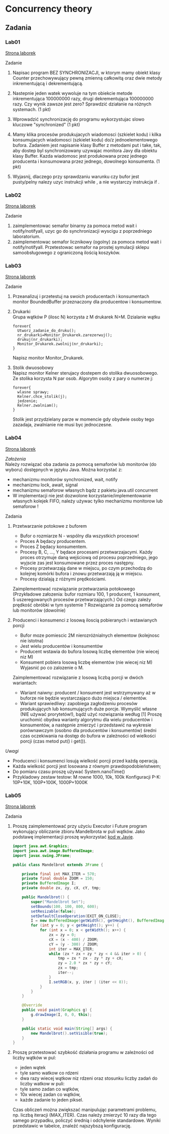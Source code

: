 # Concurrency theory

## Zadania

### Lab01

[Strona laborek](https://home.agh.edu.pl/~kzajac/dydakt/tw/lab1/)

Zadanie

1. Napisac program BEZ SYNCHRONIZACJI, w ktorym mamy obiekt klasy Counter przechowywujący pewną zmienną całkowitą oraz dwie metody inkrementującą i dekrementującą.
2. Nastepnie jeden watek wywoluje na tym obiekcie metode inkrementująca 100000000 razy, drugi dekrementująca 100000000 razy. Czy wynik zawsze jest zero? Sprawdzić działanie na różnych systemach. (1 pkt)

3. Wprowadzić synchronizację do programu wykorzystujac slowo kluczowe "synchronized" (1 pkt)
4. Mamy klika procesów produkujacych wiadomosci (szkielet kodu) i kilka konsumujacych wiadomosci (szkielet kodu) do/z jednoelementowego bufora. Zadaniem jest napisanie klasy Buffer z metodami put i take, tak, aby dostep byl synchronizowany uzywajac monitora Javy dla obiektu klasy Buffer. Kazda wiadomosc jest produkowana przez jednego producenta i konsumowana przez jednego, dowolnego konsumenta. (1 pkt)
5. Wyjasnij, dlaczego przy sprawdzaniu warunku czy bufor jest pusty/pelny nalezy uzyc instrukcji while , a nie wystarczy instrukcja if .

### Lab02

[Strona laborek](https://home.agh.edu.pl/~kzajac/dydakt/tw/lab2/)

Zadanie

1. zaimplementowac semafor binarny za pomoca metod wait i notify/notifyall, uzyc go do synchronizacji wyscigu z poprzedniego laboratorium.
2. zaimplementowac semafor licznikowy (ogolny) za pomoca metod wait i notify/notifyall. Przetestowac semafor na prostej symulacji sklepu samoobsługowego z ograniczoną ilością koszyków.

### Lab03

[Strona laborek](https://home.agh.edu.pl/~kzajac/dydakt/tw/lab3/)

Zadanie

1. Przeanalizuj i przetestuj na swoich producentach i konsumentach monitor BoundedBuffer przeznaczony dla producentow i konsumentow.

2. Drukarki \
Grupa wątków P (ilosc N) korzysta z M drukarek N>M. Dzialanie wątku

    ```
    forever{
      Utworz_zadanie_do_druku();
      nr_drukarki=Monitor_Drukarek.zarezerwuj();
      drukuj(nr_drukarki);
      Monitor_Drukarek.zwolnij(nr_drukarki);
    }
    ```

    Napisz monitor Monitor_Drukarek.

3. Stolik dwuosobowy \
Napisz monitor Kelner sterujacy dostepem do stolika dwuosobowego. Ze stolika korzysta N par osob. Algorytm osoby z pary o numerze j:

    ```
    forever{
      wlasne sprawy;
      Kelner.chce_stolik(j);
      jedzenie;
      Kelner.zwalniam();
    }
    ```

    Stolik jest przydzielany parze w momencie gdy obydwie osoby tego zazadaja, zwalnianie nie musi byc jednoczesne.

### Lab04

[Strona laborek](https://home.agh.edu.pl/~kzajac/dydakt/tw/lab4/)

*Założenia* \
Należy rozwiązać oba zadania za pomocą semaforów lub monitorów (do wyboru) dostępnych w języku Java. Można korzystać z:

* mechanizmu monitorów synchronized, wait, notify
* mechanizmu lock, await, signal
* mechanizmu semaforow własnych bądz z pakietu java.util concurrent
* W implementacji nie jest dozwolone korzystanie/implementowanie własnych kolejek FIFO, należy używac tylko mechanizmu monitorow lub semaforow !


Zadania

1. Przetwarzanie potokowe z buforem
    * Bufor o rozmiarze N - wspólny dla wszystkich procesow!
    * Proces A będacy producentem.
    * Proces Z będacy konsumentem.
    * Procesy B, C, ..., Y będace procesami przetwarzajacymi. Każdy proces otrzymuje daną wejściową od procesu poprzedniego, jego wyjscie zas jest konsumowane przez proces następny.
    * Procesy przetwarzają dane w miejscu, po czym przechodzą do kolejnej komórki bufora i znowu przetwarzają ją w miejscu.
    * Procesy dzialają z różnymi prędkościami.

    Zaimplementować rozwiązanie przetwarzania potokowego (Przykładowe załozenia: bufor rozmiaru 100, 1 producent, 1 konsument, 5 uszeregowanych procesów przetwarzających.) Od czego zależy prędkość obróbki w tym systemie ? Rozwiązanie za pomocą semaforów lub monitorów (dowolnie)

2. Producenci i konsumenci z losową iloscią pobieranych i wstawianych porcji
    * Bufor moze pomiescic 2M nierozróżnialnych elementow (kolejnosc nie istotna)
    * Jest wielu producentów i konsumentów
    * Producent wstawia do bufora losową liczbę elementów (nie wiecej niz M)
    * Konsument pobiera losową liczbę elementów (nie wiecej niz M)
    Wyjasnić po co zalozenie o M.

    Zaimplementować rozwiązanie z losową liczbą porcji w dwóch wariantach:

    * Wariant naiwny: producent / konsument jest wstrzymywany aż w buforze nie będzie wystarczająco dużo miejsca / elementów.
    * Wariant sprawiedliwy: zapobiega zagłodzeniu procesów produkujących lub konsumujących duże porcje. Wymyślić własne (NIE używać prorytetów!), bądź użyć rozwiązania według [1]
    Proszę uruchomić obydwa warianty algorytmu dla wielu producentów i konsumentów, a następnie zmierzyć i przedstawić na wykresie porównawczym (osobno dla producentów i konsumentów) średni czas oczekiwania na dostęp do bufora w zależności od wielkości porcji (czas metod put() i get()).

*Uwagi*

* Producenci i konsumenci losują wielkość porcji przed każdą operacją.
* Każda wielkość porcji jest losowana z równym prawdopodobieństwem;
* Do pomiaru czasu proszę używać System.nanoTime()
* Przykladowy zestaw testow: M rowne 1000, 10k, 100k Konfiguracji P-K: 10P+10K, 100P+100K, 1000P+1000K

### Lab05

[Strona laborek](https://home.agh.edu.pl/~kzajac/dydakt/tw/lab5/)

Zadania

1. Proszę zaimplementować przy użyciu Executor i Future program wykonujący obliczanie zbioru Mandelbrota w puli wątków. Jako podstawę implementacji proszę wykorzystać [kod w Javie](https://rosettacode.org/wiki/Mandelbrot_set#Java).

    ```java
    import java.awt.Graphics;
    import java.awt.image.BufferedImage;
    import javax.swing.JFrame;
    
    public class Mandelbrot extends JFrame {
    
        private final int MAX_ITER = 570;
        private final double ZOOM = 150;
        private BufferedImage I;
        private double zx, zy, cX, cY, tmp;
    
        public Mandelbrot() {
            super("Mandelbrot Set");
            setBounds(100, 100, 800, 600);
            setResizable(false);
            setDefaultCloseOperation(EXIT_ON_CLOSE);
            I = new BufferedImage(getWidth(), getHeight(), BufferedImage.TYPE_INT_RGB);
            for (int y = 0; y < getHeight(); y++) {
                for (int x = 0; x < getWidth(); x++) {
                    zx = zy = 0;
                    cX = (x - 400) / ZOOM;
                    cY = (y - 300) / ZOOM;
                    int iter = MAX_ITER;
                    while (zx * zx + zy * zy < 4 && iter > 0) {
                        tmp = zx * zx - zy * zy + cX;
                        zy = 2.0 * zx * zy + cY;
                        zx = tmp;
                        iter--;
                    }
                    I.setRGB(x, y, iter | (iter << 8));
                }
            }
        }
    
        @Override
        public void paint(Graphics g) {
            g.drawImage(I, 0, 0, this);
        }
    
        public static void main(String[] args) {
            new Mandelbrot().setVisible(true);
        }
    }
    ```

2. Proszę przetestować szybkość działania programu w zależności od liczby wątków w pul:
    * jeden wątek
    * tyle samo watkow co rdzeni
    * dwa razy wiecej wątkow niz rdzeni
    oraz stosunku liczby zadań do liczby watkow w puli:
    * tyle samo zadan co wątków,
    * 10x wiecej zadan co wątków,
    * każde zadanie to jeden piksel.

    Czas obliczeń można zwiększać manipulując parametrami problemu, np. liczbą iteracji (MAX_ITER). Czas należy zmierzyć 10 razy dla tego samego przypadku, policzyć średnią i odchylenie standardowe. Wyniki przedstawic w tabelce, znaleźć najszybszą konfigurację.

